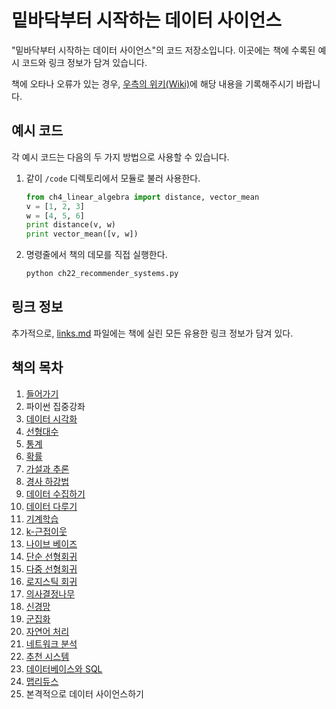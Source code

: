 밑바닥부터 시작하는 데이터 사이언스
===================================

"밑바닥부터 시작하는 데이터 사이언스"의 코드 저장소입니다.
이곳에는 책에 수록된 예시 코드와 링크 정보가 담겨 있습니다.

책에 오타나 오류가 있는 경우, [우측의 위키(Wiki)](https://github.com/e9t/data-science-from-scratch/wiki/Errata)에 해당 내용을 기록해주시기 바랍니다.

## 예시 코드

각 예시 코드는 다음의 두 가지 방법으로 사용할 수 있습니다.

1. 같이 `/code` 디렉토리에서 모듈로 불러 사용한다.

    ```python
    from ch4_linear_algebra import distance, vector_mean
    v = [1, 2, 3]
    w = [4, 5, 6]
    print distance(v, w)
    print vector_mean([v, w])
    ```
  
1. 명령줄에서 책의 데모를 직접 실행한다.

    ```bat
    python ch22_recommender_systems.py
    ```

## 링크 정보

추가적으로, [links.md](links.md) 파일에는 책에 실린 모든 유용한 링크 정보가 담겨 있다.


## 책의 목차

1. [들어가기](code/ch01_introduction.py)
2. 파이썬 집중강좌
3. [데이터 시각화](code/ch03_visualizing_data.py)
4. [선형대수](code/ch04_linear_algebra.py)
5. [통계](code/ch05_statistics.py)
6. [확률](code/ch06_probability.py)
7. [가설과 추론](code/ch07_hypothesis_and_inference.py)
8. [경사 하강법](code/ch08_gradient_descent.py)
9. [데이터 수집하기](code/ch09_getting_data.py)
10. [데이터 다루기](code/ch10_working_with_data.py)
11. [기계학습](code/ch11_machine_learning.py)
12. [k-근접이웃](code/ch12_nearest_neighbors.py)
13. [나이브 베이즈](code/ch13_naive_bayes.py)
14. [단순 선형회귀](code/ch14_simple_linear_regression.py)
15. [다중 선형회귀](code/ch15_multiple_regression.py)
16. [로지스틱 회귀](code/ch16_logistic_regression.py)
17. [의사결정나무](code/ch17_decision_trees.py)
18. [신경망](code/ch18_neural_networks.py)
19. [군집화](code/ch19_clustering.py)
20. [자연어 처리](code/ch20_natural_language_processing.py)
21. [네트워크 분석](code/ch21_network_analysis.py)
22. [추천 시스템](code/ch22_recommender_systems.py)
23. [데이터베이스와 SQL](code/ch23_databases.py)
24. [맵리듀스](code/ch24_mapreduce.py)
25. 본격적으로 데이터 사이언스하기
